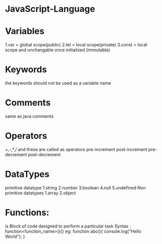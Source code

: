 # JavaScript-Language
# Variables 
1.var = global scope(public)
2.let = local scope(private)
3.const = local scope and unchangable once initialized (immutable)
# Keywords
the keywords should not be used as a variable name
#  Comments
same as java comments
#  Operators
+,-,*,/ and these are called as operators
pre-increment
post-increment
pre-decrement
post-decrement
#  DataTypes 
primitive datatype
1.string
2.number
3.boolean
4.null
5.undefined
Non primitive datatypes
1.array
2.object
#  Functions:
is Block of code designed to perform a particular task
Syntax :
function<function_name>(){}
eg:
function abc(){
console.log("Hello World");
}

